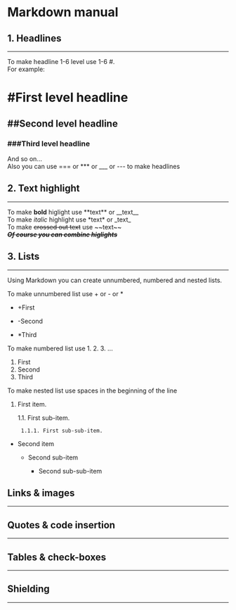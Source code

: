 # Markdown manual
## 1. Headlines
---
To make headline 1-6 level use 1-6 #.   
For example:
# \#First level headline
## \#\#Second level headline
### \#\#\#Third level headline  
And so on...  
Also you can use === or *** or ___ or --- to make headlines  
## 2. Text highlight
---
To make **bold** higlight use \*\*text\*\* or __text\_\_  
To make *italic* highlight use \*text\* or \_text\_  
To make ~~crossed out text~~ use \~\~text\~\~  
**_~~Of course you can combine higlights~~_**
## 3. Lists
---
Using Markdown you can create unnumbered, numbered and nested lists.

To make unnumbered list use + or - or *

+ \+First
- \-Second
* \*Third

To make numbered list use 1. 2. 3. ...

1. First
2. Second
3. Third

To make nested list use spaces in the beginning of the line

1. First item.

    1.1. First sub-item.

        1.1.1. First sub-sub-item.

+ Second item

    - Second sub-item

        * Second sub-sub-item

## Links & images
---
## Quotes & code insertion
---
## Tables & check-boxes
---
## Shielding
---